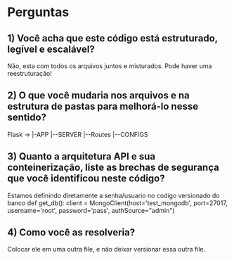 # Perguntas
## 1) Você acha que este código está estruturado, legível e escalável?

Não, esta com todos os arquivos juntos e misturados. Pode haver uma reestruturação!

## 2) O que você mudaria nos arquivos e na estrutura de pastas para melhorá-lo nesse sentido?

Flask -> |-APP
         |--SERVER 
         |--Routes
         |--CONFIGS
         

## 3) Quanto a arquitetura API e sua conteinerização, liste as brechas de segurança que você identificou neste código?

Estamos definindo diretamente a senha/usuario no codigo versionado do banco
def get_db():
    client = MongoClient(host='test_mongodb',
                         port=27017, 
                         username='root', 
                         password='pass',
                         authSource="admin")

    

## 4) Como você as resolveria?

Colocar ele em uma outra file, e não deixar versionar essa outra file.
